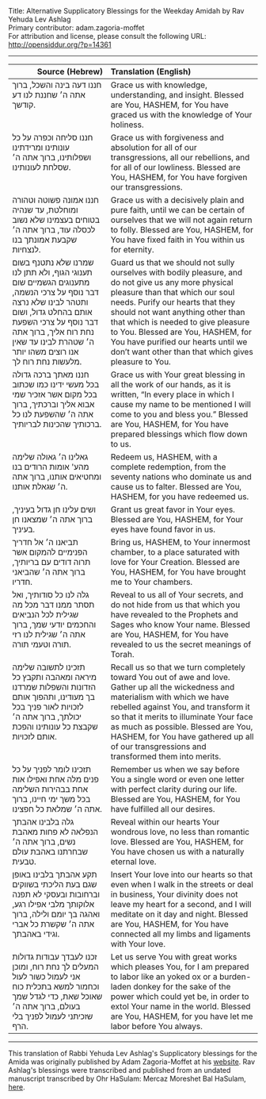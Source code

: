 <html>
<head></head>
<body>
Title: Alternative Supplicatory Blessings for the Weekday Amidah by Rav Yehuda Lev Ashlag<br />
Primary contributor: adam.zagoria-moffet<br />
For attribution and license, please consult the following URL: <a href="http://opensiddur.org/?p=14361">http://opensiddur.org/?p=14361</a>
<p />
<hr />

<table style="margin-left: auto;margin-right: auto;" class="draggable">
<thead><tr><th id="x" style="text-align: right;">Source (Hebrew)</th><th style="text-align: left;">Translation (English)</th></tr></thead>
<tbody>
<tr><td style="vertical-align:top;">
<div class="liturgy"><span lang="he">
חננו דעה בינה והשכל, 
ברוך אתה ה׳ שחננת לנו דע קודשך.
</span></div></td>

<td style="vertical-align:top;">
<div class="english">
Grace us with knowledge, understanding, and insight. 
Blessed are You, HASHEM, for You have graced us with the knowledge of Your holiness. 
</div></td>
</tr>


<tr><td style="vertical-align:top;">
<div class="liturgy"><span lang="he">
חננו סליחה וכפרה על כל עונותינו ומרידתינו ושפלותינו, 
ברוך אתה ה׳ שסלחת לעונותינו.
</span></div></td>

<td style="vertical-align:top;">
<div class="english">
Grace us with forgiveness and absolution for all of our transgressions, all our rebellions, and for all of our lowliness. 
Blessed are You, HASHEM, for You have forgiven our transgressions. 
</div></td>
</tr>


<tr><td style="vertical-align:top;">
<div class="liturgy"><span lang="he">
חננו אמונה פשוטה וטהורה ומוחלטת, 
עד שנהיה בטוחים בעצמינו שלא נשוב לכסלה עוד, 
ברוך אתה ה׳ שקבעת אמונתך בנו לנצחיות.
</span></div></td>

<td style="vertical-align:top;">
<div class="english">
Grace us with a decisively plain and pure faith, 
until we can be certain of ourselves that we will not again return to folly. 
Blessed are You, HASHEM, for You have fixed faith in You within us for eternity. 
</div></td>
</tr>


<tr><td style="vertical-align:top;">
<div class="liturgy"><span lang="he">
שמרנו שלא נתטנף בשום תענוגי הגוף, 
ולא תתן לנו מתענוגים הגשמיים שום דבר נוסף על צרכי הנשמה, 
ותטהר לבינו שלא נרצה אותם בהחלט גדול, ושום דבר נוסף על צרכי השפעת נחת רוח אליך, 
ברוך אתה ה׳ שטהרת לבינו עד שאין אנו רוצים משהו יותר מלעשות נחת רוח לך.
</span></div></td>

<td style="vertical-align:top;">
<div class="english">
Guard us that we should not sully ourselves with bodily pleasure, 
and do not give us any more physical pleasure than that which our soul needs. 
Purify our hearts that they should not want anything other than that which is needed to give pleasure to You. 
Blessed are You, HASHEM, for You have purified our hearts until we don’t want other than that which gives pleasure to You. 
</div></td>
</tr>


<tr><td style="vertical-align:top;">
<div class="liturgy"><span lang="he">
חננו מאתך ברכה גדולה בכל מעשי ידינו 
כמו שכתוב בכל מקום אשר אזכיר שמי אבוא אליך וברכתיך, 
ברוך אתה ה׳ שהשפעת לנו כל ברכותיך שהכינות לבריותיך.
</span></div></td>

<td style="vertical-align:top;">
<div class="english">
Grace us with Your great blessing in all the work of our hands, 
as it is written, “In every place in which I cause my name to be mentioned I will come to you and bless you.” 
Blessed are You, HASHEM, for You have prepared blessings which flow down to us. 
</div></td>
</tr>


<tr><td style="vertical-align:top;">
<div class="liturgy"><span lang="he">
גאלינו ה׳ גאולה שלימה מהע' אומות הרודים בנו ומחטיאים אותנו, 
ברוך אתה ה׳ שגאלת אותנו. 
</span></div></td>

<td style="vertical-align:top;">
<div class="english">
Redeem us, HASHEM, with a complete redemption, from the seventy nations who dominate us and cause us to falter. 
Blessed are You, HASHEM, for you have redeemed us. 
</div></td>
</tr>


<tr><td style="vertical-align:top;">
<div class="liturgy"><span lang="he">
ושים עלינו חן גדול בעיניך, 
ברוך אתה ה׳ שמצאנו חן בעיניך.
</span></div></td>

<td style="vertical-align:top;">
<div class="english">
Grant us great favor in Your eyes. 
Blessed are You, HASHEM, for Your eyes have found favor in us. 
</div></td>
</tr>


<tr><td style="vertical-align:top;">
<div class="liturgy"><span lang="he">
תביאנו ה׳ אל חדריך הפנימיים להמקום אשר תרוה דודים עם בריותיך, 
ברוך אתה ה׳ שהביאני חדריו.
</span></div></td>

<td style="vertical-align:top;">
<div class="english">
Bring us, HASHEM, to Your innermost chamber, to a place saturated with love for Your Creation. 
Blessed are You, HASHEM, for You have brought me to Your chambers.
</div></td>
</tr>


<tr><td style="vertical-align:top;">
<div class="liturgy"><span lang="he">
גלה לנו כל סודותיך, 
ואל תסתר ממנו דבר מכל מה שגילית לכל הנביאים והחכמים יודעי שמך, 
ברוך אתה ה׳ שגילית לנו רזי תורה וטעמי תורה.
</span></div></td>

<td style="vertical-align:top;">
<div class="english">
Reveal to us all of Your secrets, 
and do not hide from us that which you have revealed to the Prophets and Sages who know Your name. 
Blessed are You, HASHEM, for You have revealed to us the secret meanings of Torah.
</div></td>
</tr>


<tr><td style="vertical-align:top;">
<div class="liturgy"><span lang="he">
תזכינו לתשובה שלימה מיראה ומאהבה 
ותקבץ כל הזדונות והשפלות שמרדנו בך מעודינו, 
ותהפוך אותם לזכויות לאור פניך בכל יכולתך, 
ברוך אתה ה׳ שקבצת כל עונותינו והפכת אותם לזכויות.
</span></div></td>

<td style="vertical-align:top;">
<div class="english">
Recall us so that we turn completely toward You out of awe and love. 
Gather up all the wickedness and materialism with which we have rebelled against You, 
and transform it so that it merits to illuminate Your face as much as possible. 
Blessed are You, HASHEM, for You have gathered up all of our transgressions and transformed them into merits. 
</div></td>
</tr>


<tr><td style="vertical-align:top;">
<div class="liturgy"><span lang="he">
תזכינו לומר לפניך על כל פנים מלה אחת ואפילו אות אחת בבהירות השלימה בכל משך ימי חיינו, 
ברוך אתה ה׳ שמלאת כל חפצינו.
</span></div></td>

<td style="vertical-align:top;">
<div class="english">
Remember us when we say before You a single word or even one letter with perfect clarity during our life. 
Blessed are You, HASHEM, for You have fulfilled all our desires. 
</div></td>
</tr>


<tr><td style="vertical-align:top;">
<div class="liturgy"><span lang="he">
גלה בלבינו אהבתך הנפלאה לא פחות מאהבת נשים, 
ברוך אתה ה׳ שבחרתנו באהבת עולם טבעית.
</span></div></td>

<td style="vertical-align:top;">
<div class="english">
Reveal within our hearts Your wondrous love, no less than romantic love. 
Blessed are You, HASHEM, for You have chosen us with a naturally eternal love. 
</div></td>
</tr>


<tr><td style="vertical-align:top;">
<div class="liturgy"><span lang="he">
תקע אהבתך בלבינו באופן שגם בעת הליכתי בשווקים וברחובות ובעסקי לא תפנה אלוקותך מלבי אפילו רגע, ואהגה בך יומם ולילה, 
ברוך אתה ה׳ שקשרת כל אברי וגידי באהבתך.
</span></div></td>

<td style="vertical-align:top;">
<div class="english">
Insert Your love into our hearts so that even when I walk in the streets or deal in business, Your divinity does not leave my heart for a second, and I will meditate on it day and night. 
Blessed are You, HASHEM, for You have connected all my limbs and ligaments with Your love. 
</div></td>
</tr>


<tr><td style="vertical-align:top;">
<div class="liturgy"><span lang="he">
זכנו לעבדך עבודות גדולות המעלים לך נחת רוח, 
ומוכן אני לעמול כשור לעול וכחמור למשא בתכלית כוח שאוכל שאת, 
כדי לגדל שמך בעולם, 
ברוך אתה ה׳ שזכיתני לעמול לפניך בלי הרף. 
</span></div></td>

<td style="vertical-align:top;">
<div class="english">
Let us serve You with great works which pleases You, 
for I am prepared to labor like an yoked ox or a burden-laden donkey for the sake of the power which could yet be, 
in order to extol Your name in the world. 
Blessed are You, HASHEM, for you have let me labor before You always. 
</div></td>
</tr>
</tbody></table>

<hr />
This translation of Rabbi Yehuda Lev Ashlag's Supplicatory blessings for the Amida was originally published by Adam Zagoria-Moffet at his <a href="http://azmoffet.com/blog/2016/9/7/another-amidah-r-yehuda-ashlags-alternative-blessings">website</a>. Rav Ashlag's blessings were transcribed and published from an undated manuscript transcribed by Ohr HaSulam: Mercaz Moreshet Bal HaSulam, <a href="http://www.orhasulam.org/doc-share.php?file=%D7%A1%D7%93%D7%A8-%D7%AA%D7%A4%D7%99%D7%9C%D7%94.pdf&title=%D7%A1%D7%93%D7%A8%20%D7%AA%D7%A4%D7%99%D7%9C%D7%94&t=1473330988">here</a>.

</body>
</html>
